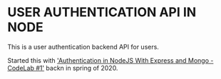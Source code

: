 # USER AUTHENTICATION API IN NODE

This is a user authentication backend API for users.

Started this with ['Authentication in NodeJS With Express and Mongo - CodeLab #1']("https://dev.to/dipakkr/implementing-authentication-in-nodejs-with-express-and-jwt-codelab-1-j5i") backn in spring of 2020.
